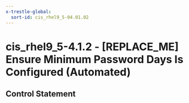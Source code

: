 ```yaml
---
x-trestle-global:
  sort-id: cis_rhel9_5-04.01.02
---
```


# cis_rhel9_5-4.1.2 - \[REPLACE_ME\] Ensure Minimum Password Days Is Configured (Automated)

## Control Statement
